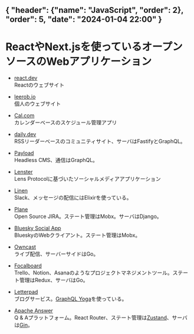 { "header": {"name": "JavaScript", "order": 2}, "order": 5, "date": "2024-01-04 22:00" }
---
# ReactやNext.jsを使っているオープンソースのWebアプリケーション

* [react.dev](https://github.com/reactjs/react.dev)  
Reactのウェブサイト

* [leerob.io](https://github.com/leerob/leerob.io)  
個人のウェブサイト

* [Cal.com](https://github.com/calcom/cal.com)  
カレンダーベースのスケジュール管理アプリ

* [daily.dev](https://github.com/dailydotdev/apps)  
RSSリーダーベースのコミュニティサイト、サーバはFastifyとGraphQL。

* [Payload](https://github.com/payloadcms/payload)  
Headless CMS、通信はGraphQL。

* [Lenster](https://github.com/lensterxyz/lenster)  
Lens Protocolに基づいたソーシャルメディアアプリケーション

* [Linen](https://github.com/Linen-dev/linen.dev)  
Slack、メッセージの配信にはElixirを使っている。

* [Plane](https://github.com/makeplane/plane)  
Open Source JIRA。ステート管理はMobx。サーバはDjango。

* [Bluesky Social App](https://github.com/bluesky-social/social-app)  
BlueskyのWebクライアント。ステート管理はMobx。

* [Owncast](https://github.com/owncast/owncast)  
ライブ配信、サーバーサイドはGo。

* [Focalboard](https://github.com/mattermost/focalboard)  
Trello、Notion、Asanaのようなプロジェクトマネジメントツール。ステート管理はRedux、サーバはGo。

* [Letterpad](https://github.com/letterpad/letterpad)  
ブログサービス。[GraphQL Yoga](https://github.com/dotansimha/graphql-yoga)を使っている。

* [Apache Answer](https://github.com/apache/incubator-answer)  
Q & Aプラットフォーム。React Router、ステート管理は[Zustand](https://docs.pmnd.rs/zustand/getting-started/introduction)、サーバは[Gin](https://gin-gonic.com/)。